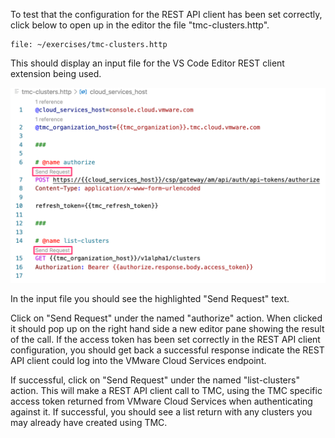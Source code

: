 To test that the configuration for the REST API client has been set correctly, click below to open up in the editor the file "tmc-clusters.http".

```editor:open-file
file: ~/exercises/tmc-clusters.http
```

This should display an input file for the VS Code Editor REST client extension being used.

![](rest-api-list-clusters.png)

In the input file you should see the highlighted "Send Request" text.

Click on "Send Request" under the named "authorize" action. When clicked it should pop up on the right hand side a new editor pane showing the result of the call. If the access token has been set correctly in the REST API client configuration, you should get back a successful response indicate the REST API client could log into the VMware Cloud Services endpoint.

If successful, click on "Send Request" under the named "list-clusters" action. This will make a REST API client call to TMC, using the TMC specific access token returned from VMware Cloud Services when authenticating against it. If successful, you should see a list return with any clusters you may already have created using TMC.
